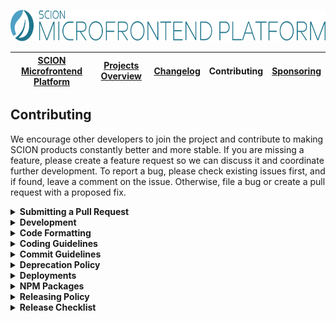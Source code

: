 <a href="/README.md"><img src="/resources/branding/scion-microfrontend-platform-banner.svg" height="50" alt="SCION Microfrontend Platform"></a>

| [SCION Microfrontend Platform][menu-home] | [Projects Overview][menu-projects-overview] | [Changelog][menu-changelog] | Contributing | [Sponsoring][menu-sponsoring] |  
| --- | --- | --- | --- | --- |

## Contributing
We encourage other developers to join the project and contribute to making SCION products constantly better and more stable. If you are missing a feature, please create a feature request so we can discuss it and coordinate further development. To report a bug, please check existing issues first, and if found, leave a comment on the issue. Otherwise, file a bug or create a pull request with a proposed fix.

<details>
  <summary><strong>Submitting a Pull Request</strong></summary>
  <br>
  
This section explains how to submit a pull request.

1. Login to your GitHub account and fork the `SchweizerischeBundesbahnen/scion-microfrontend-platform` repo.
1. Make your changes in a new Git branch. Name your branch in the form `issue/123` with `123` as the related GitHub issue number. Before submitting the pull request, please make sure that you comply with our coding and commit guidelines.
1. Run the command `npm run before-push` to make sure that the project builds, passes all tests, and has no lint violations. Alternatively, you can also run the commands one by one, as following:
   - `npm run lint`\
      Lints all project files.
   - `npm run build`\
      Builds the project and related artifacts.
   - `npm run test:headless`\
      Runs all unit tests.
   - `npm run e2e:headless`\
      Runs all end-to-end tests.
1. Commit your changes using a descriptive commit message that follows our commit guidelines.
1. Before submitting the pull request, ensure to have rebased your branch based on the master branch as we stick to the rebase policy to keep the repository history linear. 
1. Push your branch to your fork on GitHub. In GitHub, send a pull request to `scion-microfrontend-platform:master`.
1. If we suggest changes, please amend your commit and force push it to your GitHub repository.

> When we receive a pull request, we will carefully review it and suggest changes if necessary. This may require triage and several iterations. Therefore, we kindly ask you to discuss proposed changes with us in advance via the GitHub issue.

</details>

<details>
  <summary><strong>Development</strong></summary>
  <br>
  
For development, you can uncomment the section `PATH-OVERRIDE-FOR-DEVELOPMENT` in `tsconfig.json`. This allows running tests or serving applications without having to build dependent modules first.

The following is a summary of commands useful for development of `scion-microfrontend-platform`. See file `package.json` for a complete list of available NPM scripts.
 
### Commands for working on the microfrontend-platform library
 
- `npm run microfrontend-platform:lint`\
  Lints the microfrontend-platform library.

- `npm run microfrontend-platform:build`\
  Builds the microfrontend-platform library.

- `npm run microfrontend-platform:test`\
  Runs unit tests of the microfrontend-platform library.
  
- `npm run microfrontend-platform:e2e:ngserve`\
  Runs end-to-end tests of the microfrontend-platform library. Prior to test execution, the testing app is started using the Angular CLI.
  
- `npm run microfrontend-platform:e2e:ngserve -- --suite TEST-SUITE-NAME`\
  Runs an end-to-end test suite of the microfrontend-platform library. Prior to test execution, the testing app is started using the Angular CLI. See `protractor.conf.js` for available test suites.
  
### Commands for working on the testing application
  
- `npm run microfrontend-platform-testing-app:ngserve`\
  Serves the testing app on http://localhost:4201 using the Angular CLI.\
  Uncomment the section `PATH-OVERRIDE-FOR-DEVELOPMENT` in `tsconfig.json` to have hot module reloading support. 
  
- `npm run microfrontend-platform-testing-app:serve`\
  Serves the testing app from the `dist` folder on http://localhost:4201 using `http-server`. 
  This command requires the platform and testing app to be built upfront. Use the following commands to build the platform and testing app: `npm run microfrontend-platform:build`, `npm run microfrontend-platform-testing-app-localhost:build`.

- `npm run microfrontend-platform-testing-app-localhost:build`\
  Builds the testing app into `dist` folder using the productive config but with `localhost` as the micro application domain.

- `npm run microfrontend-platform-testing-app:lint`\
  Lints the testing app.

### Commands for generating the project documentation

- `npm run microfrontend-platform:adoc`\
  Use to build the reference documentation (Developer Guide), i.e., creates a HTML file from the AsciiDoc source files. The output is written to `dist/microfrontend-platform-developer-guide`.
  
- `npm run microfrontend-platform:typedoc`\
  Use to generate the API documentation (TypeDoc) for the SCION Microfrontend Platform library. The output is written to `dist/microfrontend-platform-api`.
  
- `npm run changelog`\
  Use to generate the changelog based on the commit history. The output is written to `CHANGELOG.md`, which will be included in `docs/site/changelog/changelog.md` using the template `docs/site/changelog/changelog.template.md`. 

</details>

<details>
  <summary><strong>Code Formatting</strong></summary>
  <br>

To ensure consistency within our code base, please use the following formatting settings.  
  
- **For IntelliJ IDEA**\
  Import the code style settings of `.editorconfig.intellij.xml` located in the project root.

- **For other IDEs**\
  Import the code style settings of `.editorconfig` located in the project root.
  
</details>

<details>
  <summary><strong>Coding Guidelines</strong></summary>
  <br>
  
In additional to the linting rules, we have the following conventions:

- We believe in the [Best practices for a clean and performant Angular application](https://medium.freecodecamp.org/best-practices-for-a-clean-and-performant-angular-application-288e7b39eb6f) and the [Angular Style Guide](https://angular.io/guide/styleguide).
- We expect line endings to be Unix style (LF) only. Please check your Git settings to not convert line endings to CRLF. You can run the following command to find files with `windows-style` line endings: `find . -type f | xargs file | grep CRLF`.
- Observable names are suffixed with the dollar sign (`$`) to indicate that it is an `Observable` which we must subscribe to and unsubscribe from.
- We use explicit public and private visibility modifiers (except for constructors) to make the code more explicit.
- We prefix private members with an underscore.
- We write each RxJS operator on a separate line, except when piping a single RxJS operator. Then, we write it on the same line as the pipe method.
- We avoid nested RxJS subscriptions.
- We document all public API methods, constants, functions, classes or interfaces.
- We structure the CSS selectors in CSS files similar to the structure of the companion HTML file and favor the direct descendant selector (`>`) over the non-restrictive descendant selector (` `), except if there are good reasons not to do it. This gives us a visual by only reading the CSS file. 
- When referencing CSS classes from within E2E tests, we always prefix them with `e2e-`. We never reference e2e prefixed CSS classes in stylesheets.

</details>

<details>
  <summary><strong>Commit Guidelines</strong></summary>
  <br>
  
We believe in a compact and well written Git commit history. Every commit should be a logically separated changeset. We use the commit messages to generate the changelog.
 
Each commit message consists of a **header**, a **summary** and a **footer**.  The header has a special format that includes a **type**, an optional **scope**, and a **subject**, as following:

```
<type>(<scope>): <subject>

[optional summary]

[optional footer]
```

<details>
  <summary><strong>Type</strong></summary>
  
- `feat`: new feature
- `fix`: bug fix
- `docs`: changes to the documentation
- `refactor`: changes that neither fixes a bug nor adds a feature
- `perf`: changes that improve performance
- `test`: adding missing tests, refactoring tests; no production code change
- `chore`: other changes like formatting, updating the license, updating dependencies, removal of deprecations, etc
- `ci`: changes to our CI configuration files and scripts
- `revert`: revert of a previous commit
- `release`: publish a new release
</details>

<details>
  <summary><strong>Scope</strong></summary>
  
The scope should be the name of the NPM package or application affected by the change.

The following scopes are allowed:
  
- `platform`: If the change affects the `@scion/microfrontend-platform` NPM package.
- `devtools`: If the change affects the `SCION DevTools` application.
</details>


<details>
  <summary><strong>Subject</strong></summary>
  
The subject contains a succinct description of the change and follows the following rules:
- written in the imperative, present tense ("change" not "changed" nor "changes")
- starts with a lowercase letter
- has no punctuation at the end
</details>

<details>
  <summary><strong>Summary</strong></summary>
  
The summary describes the change. You can include the motivation for the change and contrast this with previous behavior.  
</details>

<details>
  <summary><strong>Footer</strong></summary>
  
In the footer, reference the GitHub issue and optionally close it with the `Closes` keyword, as following:

```
closes #123
```

And finally, add notes about breaking changes, if there are any. Breaking changes start with the keyword `BREAKING CHANGE: `. The rest of the commit message is then used to describe the breaking change and should contain information about the migration.
  
```
BREAKING CHANGE: Removed deprecated API for xy.

To migrate:
- do xy
- do xy
  ```
</details>

</details>


<details>
  <summary><strong>Deprecation Policy</strong></summary>
  <br>

You can deprecate API in any version. However, it will still be present in the next major release. Removal of deprecated API will occur only in a major release.

When deprecating API, mark it with the `@deprecated` JSDoc comment tag and include the current library version. Optionally, you can also specify which API to use instead, as following: 

```ts
/**
 * @deprecated since version 2.0. Use {@link otherMethod} instead.
 */
function someMethod(): void {
}

```  

</details>

<details>
  <summary><strong>Deployments</strong></summary>
  <br>
  
We deploy our documentations and applications to [Vercel](https://vercel.com/docs). Vercel is a cloud platform for static sites and serverless functions. Applications are deployed using the SCION collaborator account (scion.collaborator@gmail.com) under the [SCION organization](https://vercel.com/scion).

We have the following microfrontend-platform related projects:
- https://vercel.com/scion/scion-microfrontend-platform-api
- https://vercel.com/scion/scion-microfrontend-platform-developer-guide
- https://vercel.com/scion/scion-microfrontend-platform-getting-started-app
- https://vercel.com/scion/scion-microfrontend-platform-testing-app

</details>

<details>
  <summary><strong>NPM Packages</strong></summary>
  <br>
  
We publish our packages to the [NPM registry](https://www.npmjs.com/). Packages are published using the SCION collaborator account (scion.collaborator) under the [SCION organization](https://www.npmjs.com/org/scion).

We have the following microfrontend-platform related packages:
- https://www.npmjs.com/package/@scion/microfrontend-platform

</details>

<details>
  <summary><strong>Releasing Policy</strong></summary>
  <br>
  
SCION follows the semantic versioning scheme (SemVer) for its releases. In this scheme, a release is represented by three numbers: `MAJOR.MINOR.PATCH`. For example, version `1.5.3` indicates major version `1`, minor version `5`, and patch level `3`.

**Major Version:**\
The major version number is incremented when introducing any backwards incompatible changes to the API.

**Minor Version**\
The minor version number is incremented when introducting some new, backwards compatible functionality.

**Patch Level**\
The patch or maintenance level is incremented when fixing bugs.

In the development of a new major release, we usually release pre-releases and tag them with the beta tag (`-beta.x`). A beta pre-release is a snapshot of current development, so it is potentially unstable and incomplete. Before releasing the major version, we start releasing one or more release candidates, which we tag with the rc tag (`-rc.x`). We will publish the official and stable major release if the platform is working as expected and we do not find any critical problems.  
  
</details>

<details>
  <summary><strong>Release Checklist</strong></summary>
  <br>

This chapter describes the tasks to publish a new release to NPM.

1. Update the following `package.json` files with the new version:
    - `/package.json`
    - `/projects/scion/microfrontend-platform/package.json`
1. Run `npm install` to update the version in `package-lock.json`.
1. Run `npm run changelog` to generate the changelog. Then, review the generated changelog carefully and correct typos and formatting errors, if any.
1. Commit the changed files using the following commit message: `release: vX.X.X`. Replace `X.X.X` with the current version. Later, when merging the branch into the master branch, a commit message of this format triggers the release action in our [GitHub Actions workflow][link-github-actions-workflow].
1. Push the commit to the branch `release/X.X.X` and submit a pull request to the master branch. Replace `X.X.X` with the current version.
1. When merged into the master branch, the release action in our [GitHub Actions workflow][link-github-actions-workflow] creates a Git release tag, publishes the package to NPM, and deploys related applications.
1. Verify that: 
   - **@scion/microfrontend-platform** is published to: https://www.npmjs.com/package/@scion/microfrontend-platform.
   - **Testing App** is deployed to:
      - https://scion-microfrontend-platform-testing-app1-vX-X-X.now.sh.
      - https://scion-microfrontend-platform-testing-app2-vX-X-X.now.sh.
      - https://scion-microfrontend-platform-testing-app3-vX-X-X.now.sh.
      - https://scion-microfrontend-platform-testing-app4-vX-X-X.now.sh.
   - **API Documentation (TypeDoc)** is deployed to: 
      - https://scion-microfrontend-platform-api.now.sh.
      - https://scion-microfrontend-platform-api-vX-X-X.now.sh.
   - **Reference Documentation (Developer Guide)** is deployed to: 
      - https://scion-microfrontend-platform-developer-guide.now.sh.
      - https://scion-microfrontend-platform-developer-guide-vX-X-X.now.sh.
1. Migrate the [Getting Started Guide][link-getting-started-guide-repo] Git Repo if necessary.
 
</details>

[link-getting-started-guide-repo]: https://github.com/SchweizerischeBundesbahnen/scion-microfrontend-platform-getting-started
[link-github-actions-workflow]: https://github.com/SchweizerischeBundesbahnen/scion-microfrontend-platform/actions

[menu-home]: /README.md
[menu-projects-overview]: /docs/site/projects-overview.md
[menu-changelog]: /docs/site/changelog/changelog.md
[menu-contributing]: /CONTRIBUTING.md
[menu-sponsoring]: /docs/site/sponsoring.md
